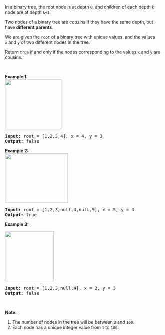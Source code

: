 <p>In a binary tree, the root node is at depth <code>0</code>, and children of each depth <code>k</code> node are at depth <code>k+1</code>.</p>

<p>Two nodes of a binary tree are <em>cousins</em> if they have the same depth, but have <strong>different parents</strong>.</p>

<p>We are given the <code>root</code> of a binary tree with unique values, and the values <code>x</code>&nbsp;and <code>y</code>&nbsp;of two different nodes in the tree.</p>

<p>Return&nbsp;<code>true</code>&nbsp;if and only if the nodes corresponding to the values <code>x</code> and <code>y</code> are cousins.</p>

<p>&nbsp;</p>

<p><strong>Example 1:<br />
<img alt="" src="https://assets.leetcode.com/uploads/2019/02/12/q1248-01.png" style="width: 180px; height: 160px;" /></strong></p>

<pre>
<strong>Input: </strong>root = <span id="example-input-1-1">[1,2,3,4]</span>, x = <span id="example-input-1-2">4</span>, y = <span id="example-input-1-3">3</span>
<strong>Output: </strong><span id="example-output-1">false</span>
</pre>

<div>
<p><strong>Example 2:<br />
<img alt="" src="https://assets.leetcode.com/uploads/2019/02/12/q1248-02.png" style="width: 201px; height: 160px;" /></strong></p>

<pre>
<strong>Input: </strong>root = <span id="example-input-2-1">[1,2,3,null,4,null,5]</span>, x = <span id="example-input-2-2">5</span>, y = <span id="example-input-2-3">4</span>
<strong>Output: </strong><span id="example-output-2">true</span>
</pre>

<div>
<p><strong>Example 3:</strong></p>

<p><strong><img alt="" src="https://assets.leetcode.com/uploads/2019/02/13/q1248-03.png" style="width: 156px; height: 160px;" /></strong></p>

<pre>
<strong>Input: </strong>root = <span id="example-input-3-1">[1,2,3,null,4]</span>, x = 2, y = 3
<strong>Output: </strong><span id="example-output-3">false</span></pre>

<p>&nbsp;</p>
</div>
</div>

<p><strong>Note:</strong></p>

<ol>
	<li>The number of nodes in the tree will be between <code>2</code> and <code>100</code>.</li>
	<li>Each node has a unique integer value from <code>1</code> to <code>100</code>.</li>
</ol>

<div>
<div>
<div>&nbsp;</div>
</div>
</div>